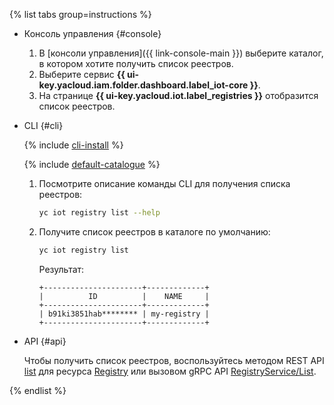 {% list tabs group=instructions %}

- Консоль управления {#console}

  1. В [консоли управления]({{ link-console-main }}) выберите каталог, в котором хотите получить список реестров.
  1. Выберите сервис **{{ ui-key.yacloud.iam.folder.dashboard.label_iot-core }}**.
  1. На странице **{{ ui-key.yacloud.iot.label_registries }}** отобразится список реестров.

- CLI {#cli}

  {% include [cli-install](../cli-install.md) %}
  
  {% include [default-catalogue](../default-catalogue.md) %}

  1. Посмотрите описание команды CLI для получения списка реестров:
	
      ```bash
      yc iot registry list --help
      ```

  1. Получите список реестров в каталоге по умолчанию:

      ```bash
      yc iot registry list
      ```

      Результат:

      ```text
      +----------------------+-------------+
      |          ID          |    NAME     |
      +----------------------+-------------+
      | b91ki3851hab******** | my-registry |
      +----------------------+-------------+
      ```

- API {#api}

  Чтобы получить список реестров, воспользуйтесь методом REST API [list](../../iot-core/api-ref/Registry/list.md) для ресурса [Registry](../../iot-core/api-ref/Registry/index.md) или вызовом gRPC API [RegistryService/List](../../iot-core/api-ref/grpc/Registry/list.md).

{% endlist %}